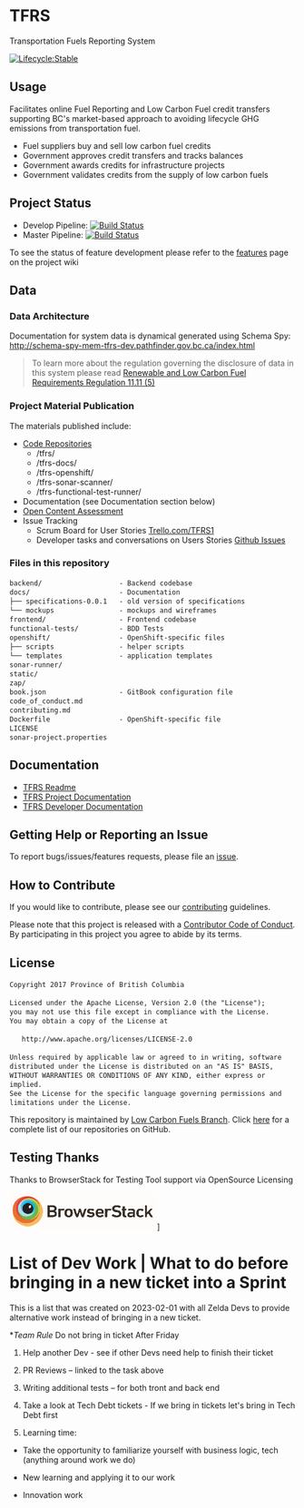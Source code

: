 # TFRS
Transportation Fuels Reporting System

[![Lifecycle:Stable](https://img.shields.io/badge/Lifecycle-Stable-97ca00)](https://www2.gov.bc.ca/gov/content/industry/electricity-alternative-energy/transportation-energies/renewable-low-carbon-fuels/transportation-fuels-reporting-system)

## Usage
Facilitates online Fuel Reporting and Low Carbon Fuel credit transfers supporting BC's market-based approach to avoiding lifecycle GHG emissions from transportation fuel.  

- Fuel suppliers buy and sell low carbon fuel credits
- Government approves credit transfers and tracks balances
- Government awards credits for infrastructure projects
- Government validates credits from the supply of low carbon fuels

## Project Status
* Develop Pipeline: [![Build Status](https://jenkins-basic-mem-tfrs-tools-tools.pathfinder.gov.bc.ca/buildStatus/icon?job=mem-tfrs-tools%2Fdevelop-pipeline)](https://jenkins-basic-mem-tfrs-tools-tools.pathfinder.gov.bc.ca/job/mem-tfrs-tools/job/develop-pipeline/)
* Master Pipeline: [![Build Status](https://jenkins-basic-mem-tfrs-tools-tools.pathfinder.gov.bc.ca/buildStatus/icon?job=mem-tfrs-tools%2Fmaster-pipeline)](https://jenkins-basic-mem-tfrs-tools-tools.pathfinder.gov.bc.ca/job/mem-tfrs-tools/job/master-pipeline/)


To see the status of feature development please refer to the [features](https://github.com/bcgov/tfrs/wiki/features/) page on the project wiki

## Data
### Data Architecture  

Documentation for system data is dynamical generated using Schema Spy:
http://schema-spy-mem-tfrs-dev.pathfinder.gov.bc.ca/index.html  

> To learn more about the regulation governing the disclosure of data in this system please read [Renewable and Low Carbon Fuel Requirements Regulation 11.11 \(5\)](http://www.bclaws.ca/EPLibraries/bclaws_new/document/ID/freeside/394_2008#section11.11)

### Project Material Publication
The materials published include:
- [Code Repositories](https://github.com/bcgov?utf8=%E2%9C%93&q=tfrs&type=&language=)
     - /tfrs/ 
     - /tfrs-docs/
     - /tfrs-openshift/
     - /tfrs-sonar-scanner/
     - /tfrs-functional-test-runner/
- Documentation (see Documentation section below)
- [Open Content Assessment](/open_content_assessment.md)
- Issue Tracking
     - Scrum Board for User Stories [Trello.com/TFRS1](https://trello.com/tfrs1)
     - Developer tasks and conversations on Users Stories [Github Issues](https://github.com/bcgov/tfrs/issues)

### Files in this repository
```
backend/                   - Backend codebase
docs/                      - Documentation
├── specifications-0.0.1   - old version of specifications
└── mockups                - mockups and wireframes
frontend/                  - Frontend codebase
functional-tests/          - BDD Tests
openshift/                 - OpenShift-specific files
├── scripts                - helper scripts
└── templates              - application templates
sonar-runner/
static/
zap/
book.json                  - GitBook configuration file
code_of_conduct.md
contributing.md          
Dockerfile                 - OpenShift-specific file
LICENSE
sonar-project.properties
```

## Documentation
- [TFRS Readme](https://raw.githubusercontent.com/bcgov/tfrs/master/README.md)
- [TFRS Project Documentation](https://github.com/bcgov/tfrs/wiki)
- [TFRS Developer Documentation](./developer-guide.md)

## Getting Help or Reporting an Issue
To report bugs/issues/features requests, please file an [issue](https://github.com/bcgov/tfrs/issues/).

## How to Contribute
If you would like to contribute, please see our [contributing](contributing.md) guidelines.

Please note that this project is released with a [Contributor Code of Conduct](code_of_conduct.md). By participating in this project you agree to abide by its terms.

## License
	Copyright 2017 Province of British Columbia
	
	Licensed under the Apache License, Version 2.0 (the "License");
	you may not use this file except in compliance with the License.
	You may obtain a copy of the License at
	
	   http://www.apache.org/licenses/LICENSE-2.0
	
	Unless required by applicable law or agreed to in writing, software
	distributed under the License is distributed on an "AS IS" BASIS,
	WITHOUT WARRANTIES OR CONDITIONS OF ANY KIND, either express or implied.
	See the License for the specific language governing permissions and
	limitations under the License.

This repository is maintained by [Low Carbon Fuels Branch](http://www2.gov.bc.ca/gov/content/industry/electricity-alternative-energy/transportation-energies/renewable-low-carbon-fuels). Click [here](https://github.com/bcgov/?q=tfrs) for a complete list of our repositories on GitHub.

## Testing Thanks

Thanks to BrowserStack for Testing Tool support via OpenSource Licensing

[![BrowserStack](browserstack-logo-white-small.png)](http://browserstack.com/)]


# List of Dev Work | What to do before bringing in a new ticket into a Sprint

This is a list that was created on 2023-02-01 with all Zelda Devs to provide alternative work instead of bringing in a new ticket.  

**Team Rule* Do not bring in ticket After Friday 

1. Help another Dev - see if other Devs need help to finish their ticket 

2. PR Reviews – linked to the task above 

3. Writing additional tests – for both tront and back end 

4. Take a look at Tech Debt tickets - If we bring in tickets let's bring in Tech Debt first 

5. Learning time: 

- Take the opportunity to familiarize yourself with business logic, tech (anything around work we do) 

- New learning and applying it to our work 

- Innovation work 
